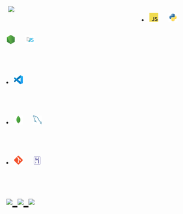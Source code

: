 <p>
  <img src="https://i.ibb.co/67kpFvrQ/68747470733a2f2f692e6962622e636f2f6a794a3634515a2f313636333439373134373038342e706e67.png" width="350" align="left" vspace="5" hspace="5">
<p dir="ltr"><li><font size="7">
  <img src="https://github.com/devicons/devicon/blob/master/icons/javascript/javascript-original.svg" title="JavaScript" alt="JavaScript" width="24" height="24"/>&nbsp;
<img src="https://github.com/devicons/devicon/blob/master/icons/python/python-original.svg" title="Python"  alt="Python" width="24" height="24"/>&nbsp;
<img src="https://github.com/devicons/devicon/blob/master/icons/nodejs/nodejs-original.svg" title="NodeJS" alt="NodeJS" width="24" height="24"/>&nbsp;
<img src="https://github.com/lol1ss/lol1ss/blob/main/img/565444.png"  title="DiscordJS" alt="DiscordJS" width="24" height="24"/>&nbsp;</p>
<p dir="ltr"><li><img src="https://github.com/devicons/devicon/blob/master/icons/vscode/vscode-original.svg" title="VScode" alt="VScode" width="24" height="24"/>&nbsp;</p>
<p dir="ltr"><li><img src="https://github.com/devicons/devicon/blob/master/icons/mongodb/mongodb-original.svg" title="mongoDB" alt="mongoDB" width="24" height="24"/>&nbsp;
<img src="https://github.com/devicons/devicon/blob/master/icons/mysql/mysql-original.svg" title="MySQL"  alt="MySQL" width="24" height="24"/>&nbsp;</p>
<p dir="ltr"><li><img src="https://github.com/devicons/devicon/blob/master/icons/git/git-original.svg" title="Git" **alt="Git" width="24" height="24"/>&nbsp;
<img src="https://github.com/devicons/devicon/blob/master/icons/heroku/heroku-original.svg"  title="Heroku" alt="Heroku" width="22" height="22"/>&nbsp;</p>
<div id="badges">
  <a href="https://t.me/lol1sss">
    <img src="https://img.shields.io/badge/Telegram-black?style=for-the-badge&logo=telegram&logoColor=white"/>
  </a>
  <a href="mailto:gyy25404@gmail.com">
    <img src="https://img.shields.io/badge/Gmail-black?style=for-the-badge&logo=gmail&logoColor=white"/>
  </a>
  <a href="https://instagram.com/lol1sss">
    <img src="https://img.shields.io/badge/Instagram-black?style=for-the-badge&logo=instagram&logoColor=white"/>
  </a>
</div>
<br><br><br><br>
